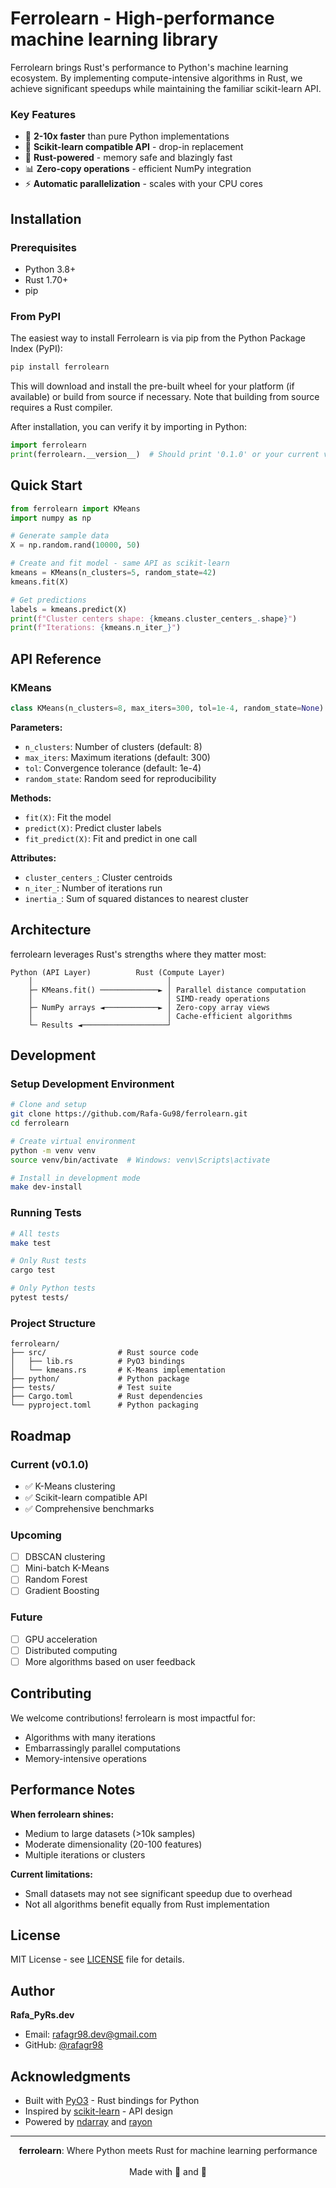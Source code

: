 # Ferrolearn - High-performance machine learning library 

Ferrolearn brings Rust's performance to Python's machine learning ecosystem. By implementing compute-intensive algorithms in Rust, we achieve significant speedups while maintaining the familiar scikit-learn API.

### Key Features

- 🚀 **2-10x faster** than pure Python implementations
- 🔧 **Scikit-learn compatible API** - drop-in replacement
- 🦀 **Rust-powered** - memory safe and blazingly fast
- 📊 **Zero-copy operations** - efficient NumPy integration
- ⚡ **Automatic parallelization** - scales with your CPU cores

## Installation

### Prerequisites

- Python 3.8+
- Rust 1.70+
- pip

### From PyPI

The easiest way to install Ferrolearn is via pip from the Python Package Index (PyPI):

```bash
pip install ferrolearn
```

This will download and install the pre-built wheel for your platform (if available) or build from source if necessary. Note that building from source requires a Rust compiler.

After installation, you can verify it by importing in Python:

```python
import ferrolearn
print(ferrolearn.__version__)  # Should print '0.1.0' or your current version
```

## Quick Start

```python
from ferrolearn import KMeans
import numpy as np

# Generate sample data
X = np.random.rand(10000, 50)

# Create and fit model - same API as scikit-learn
kmeans = KMeans(n_clusters=5, random_state=42)
kmeans.fit(X)

# Get predictions
labels = kmeans.predict(X)
print(f"Cluster centers shape: {kmeans.cluster_centers_.shape}")
print(f"Iterations: {kmeans.n_iter_}")
```

## API Reference

### KMeans

```python
class KMeans(n_clusters=8, max_iters=300, tol=1e-4, random_state=None)
```

**Parameters:**
- `n_clusters`: Number of clusters (default: 8)
- `max_iters`: Maximum iterations (default: 300)
- `tol`: Convergence tolerance (default: 1e-4)
- `random_state`: Random seed for reproducibility

**Methods:**
- `fit(X)`: Fit the model
- `predict(X)`: Predict cluster labels
- `fit_predict(X)`: Fit and predict in one call

**Attributes:**
- `cluster_centers_`: Cluster centroids
- `n_iter_`: Number of iterations run
- `inertia_`: Sum of squared distances to nearest cluster

## Architecture

ferrolearn leverages Rust's strengths where they matter most:

```
Python (API Layer)          Rust (Compute Layer)
    │                              │
    ├─ KMeans.fit() ─────────────► │ Parallel distance computation
    │                              │ SIMD-ready operations
    ├─ NumPy arrays ◄────────────► │ Zero-copy array views
    │                              │ Cache-efficient algorithms
    └─ Results ◄───────────────────┘
```

## Development

### Setup Development Environment

```bash
# Clone and setup
git clone https://github.com/Rafa-Gu98/ferrolearn.git
cd ferrolearn

# Create virtual environment
python -m venv venv
source venv/bin/activate  # Windows: venv\Scripts\activate

# Install in development mode
make dev-install
```

### Running Tests

```bash
# All tests
make test

# Only Rust tests
cargo test

# Only Python tests
pytest tests/
```

### Project Structure

```
ferrolearn/
├── src/                # Rust source code
│   ├── lib.rs          # PyO3 bindings
│   └── kmeans.rs       # K-Means implementation
├── python/             # Python package
├── tests/              # Test suite
├── Cargo.toml          # Rust dependencies
└── pyproject.toml      # Python packaging
```

## Roadmap

### Current (v0.1.0)
- ✅ K-Means clustering
- ✅ Scikit-learn compatible API
- ✅ Comprehensive benchmarks

### Upcoming
- [ ] DBSCAN clustering
- [ ] Mini-batch K-Means
- [ ] Random Forest
- [ ] Gradient Boosting

### Future
- [ ] GPU acceleration
- [ ] Distributed computing
- [ ] More algorithms based on user feedback

## Contributing

We welcome contributions! ferrolearn is most impactful for:

- Algorithms with many iterations
- Embarrassingly parallel computations  
- Memory-intensive operations

## Performance Notes

**When ferrolearn shines:**
- Medium to large datasets (>10k samples)
- Moderate dimensionality (20-100 features)
- Multiple iterations or clusters

**Current limitations:**
- Small datasets may not see significant speedup due to overhead
- Not all algorithms benefit equally from Rust implementation

## License

MIT License - see [LICENSE](LICENSE) file for details.

## Author

**Rafa_PyRs.dev**
- Email: rafagr98.dev@gmail.com
- GitHub: [@rafagr98](https://github.com/Rafa-Gu98)

## Acknowledgments

- Built with [PyO3](https://github.com/PyO3/pyo3) - Rust bindings for Python
- Inspired by [scikit-learn](https://scikit-learn.org/) - API design
- Powered by [ndarray](https://github.com/rust-ndarray/ndarray) and [rayon](https://github.com/rayon-rs/rayon)

---

<p align="center">
  <b>ferrolearn</b>: Where Python meets Rust for machine learning performance
  <br>
  <br>
  Made with 🐍 and 🦀
</p>
